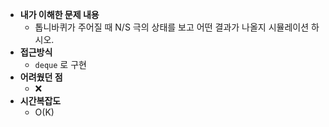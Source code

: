 * **내가 이해한 문제 내용**
  * 톱니바퀴가 주어질 때 N/S 극의 상태를 보고 어떤 결과가 나올지 시뮬레이션 하시오.
* **접근방식**
  * `deque` 로 구현
* **어려웠던 점**
  * :x:
* **시간복잡도**
  * O(K)